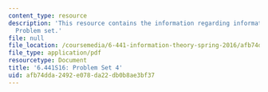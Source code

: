 ```yaml
---
content_type: resource
description: 'This resource contains the information regarding information theory:
  Problem set.'
file: null
file_location: /coursemedia/6-441-information-theory-spring-2016/afb74dda2492e078da22db0b8ae3bf37_MIT6_441S16_problem_set4.pdf
file_type: application/pdf
resourcetype: Document
title: '6.441S16: Problem Set 4'
uid: afb74dda-2492-e078-da22-db0b8ae3bf37
---
```


